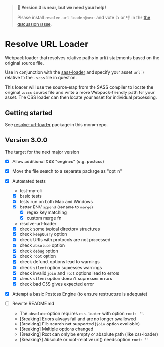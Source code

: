 > :tada: **Version 3 is near, but we need your help!**
>
> Please install `resolve-url-loader@next` and vote :thumbsup: or :thumbsdown: in the [the discussion issue](https://github.com/bholloway/resolve-url-loader/issues/97#issuecomment-419619431).

# Resolve URL Loader

Webpack loader that resolves relative paths in url() statements based on the original source file.

Use in conjunction with the [sass-loader](https://www.npmjs.com/package/sass-loader) and specify your asset `url()` relative to the `.scss` file in question.

This loader will use the source-map from the SASS compiler to locate the original `.scss` source file and write a more Webpack-friendly path for your asset. The CSS loader can then locate your asset for individual processing.


## Getting started

See [resolve-url-loader](packages/resolve-url-loader/README.md) package in this mono-repo.


## Version 3.0.0

The target for the next major version

- [x] Allow additional CSS "engines" (e.g. postcss)

- [x] Move the file search to a separate package as "opt in"

- [x] Automated tests I

  * test-my-cli
  - [x] basic tests
  - [x] tests run on both Mac and Windows
  - [x] better ENV `append` (rename to `merge`)
    - [x] regex key matching
    - [x] custom merge fn

  * resolve-url-loader
  - [x] check some typical directory structures
  - [x] check `keepQuery` option
  - [x] check URIs with protocols are not processed
  - [x] check `absolute` option
  - [x] check `debug` option
  - [x] check `root` option
  - [x] check defunct options lead to warnings
  - [x] check `silent` option supresses warnings
  - [x] check invalid `join` and `root` options lead to errors
  - [x] check `silent` option doesn't supresses errors
  - [x] check bad CSS gives expected error

- [x] Attempt a basic Postcss Engine (to ensure restructure is adequate)

- [ ] Rewrite README.md
  * The `absolute` option requires `css-loader` with option `root: ''`.
  * [Breaking] Errors always fail and are no longer swallowed
  * [Breaking] File search not supported (`join` option available)
  * [Breaking] Multiple options changed
  * [Breaking] Root can only be empty or absolute path (like css-loader)
  * [Breaking?] Absolute or root-relative url() needs option `root: ''`
